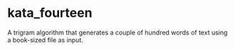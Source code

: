 # kata_fourteen
A trigram algorithm that generates a couple of hundred words of text using a book-sized file as input.

